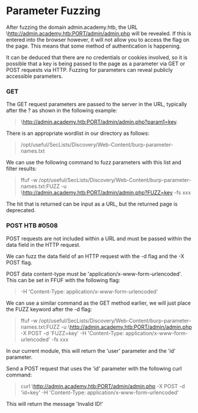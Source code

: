 # Parameter Fuzzing

After fuzzing the domain admin.academy.htb, the URL \http://admin.academy.htb:PORT/admin/admin.php will be revealed. If this is entered into the browser however, it will not allow you to access the flag on the page. This means that some method of authentication is happening. 

It can be deduced that there are no credentials or cookies involved, so it is possible that a key is being passed to the page as a parameter via GET or POST requests via HTTP. Fuzzing for parameters can reveal publicly accessible parameters.

### GET

The GET request parameters are passed to the server in the URL, typically after the ? as shown in the following example:

>\http://admin.academy.htb:PORT/admin/admin.php?param1=key.

There is an appropriate wordlist in our directory as follows:

>/opt/useful/SecLists/Discovery/Web-Content/burp-parameter-names.txt

We can use the following command to fuzz parameters with this list and filter results:

>ffuf -w /opt/useful/SecLists/Discovery/Web-Content/burp-parameter-names.txt:FUZZ -u \http://admin.academy.htb:PORT/admin/admin.php?FUZZ=key -fs xxx

The hit that is returned can be input as a URL, but the returned page is deprecated. 

### POST HTB #0508

POST requests are not included within a URL and must be passed within the data field in the HTTP request. 

We can fuzz the data field of an HTTP request with the -d flag and the -X POST flag.

POST data content-type must be 'application/x-www-form-urlencoded'. This can be set in FFUF with the following flag:

>-H 'Content-Type: application/x-www-form-urlencoded'

We can use a similar command as the GET method earlier, we will just place the FUZZ keyword after the -d flag:

>ffuf -w /opt/useful/SecLists/Discovery/Web-Content/burp-parameter-names.txt:FUZZ -u \http://admin.academy.htb:PORT/admin/admin.php -X POST -d 'FUZZ=key' -H 'Content-Type: application/x-www-form-urlencoded' -fs xxx

In our current module, this will return the 'user' parameter and the 'id' parameter.

Send a POST request that uses the 'id' parameter with the following curl command:

>curl \http://admin.academy.htb:PORT/admin/admin.php -X POST -d 'id=key' -H 'Content-Type: application/x-www-form-urlencoded'

This will return the message 'Invalid ID!'

